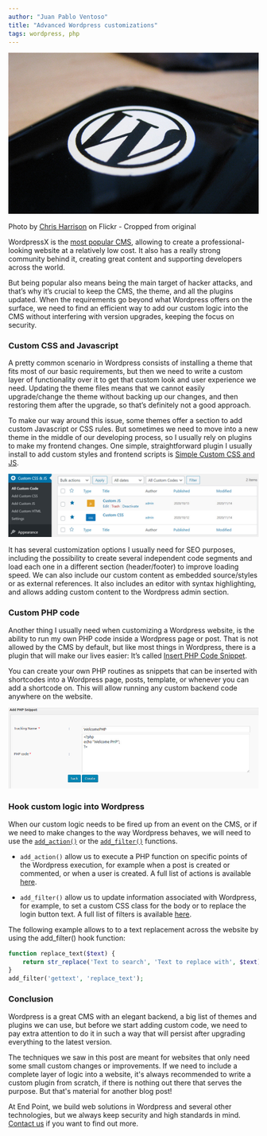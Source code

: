 ```yaml
---
author: "Juan Pablo Ventoso"
title: "Advanced Wordpress customizations"
tags: wordpress, php
---
```


![Wordpress](/2020/11/19/advanced-wordpress-customizations/wordpress-logo-phone.jpg)

Photo by [Chris Harrison](https://www.flickr.com/photos/cdharrison/) on Flickr - Cropped from original

WordpressX is the [most popular CMS](https://www.isitwp.com/popular-cms-market-share/), allowing to create a professional-looking website at a relatively low cost. It also has a really strong community behind it, creating great content and supporting developers across the world.

But being popular also means being the main target of hacker attacks, and that’s why it’s crucial to keep the CMS, the theme, and all the plugins updated. When the requirements go beyond what Wordpress offers on the surface, we need to find an efficient way to add our custom logic into the CMS without interfering with version upgrades, keeping the focus on security.

### Custom CSS and Javascript

A pretty common scenario in Wordpress consists of installing a theme that fits most of our basic requirements, but then we need to write a custom layer of functionality over it to get that custom look and user experience we need. Updating the theme files means that we cannot easily upgrade/change the theme without backing up our changes, and then restoring them after the upgrade, so that’s definitely not a good approach.

To make our way around this issue, some themes offer a section to add custom Javascript or CSS rules. But sometimes we need to move into a new theme in the middle of our developing process, so I usually rely on plugins to make my frontend changes. One simple, straightforward plugin I usually install to add custom styles and frontend scripts is [Simple Custom CSS and JS](https://wordpress.org/plugins/custom-css-js/).

![Simple Custom CSS and JS](/2020/11/19/advanced-wordpress-customizations/wordpress-simple-custom-css-js.jpg)

It has several customization options I usually need for SEO purposes, including the possibility to create several independent code segments and load each one in a different section (header/footer) to improve loading speed. We can also include our custom content as embedded source/styles or as external references. It also includes an editor with syntax highlighting, and allows adding custom content to the Wordpress admin section.

### Custom PHP code

Another thing I usually need when customizing a Wordpress website, is the ability to run my own PHP code inside a Wordpress page or post. That is not allowed by the CMS by default, but like most things in Wordpress, there is a plugin that will make our lives easier: It’s called <a href=”https://wordpress.org/plugins/insert-php-code-snippet/” target=”_blank”>Insert PHP Code Snippet</a>.

You can create your own PHP routines as snippets that can be inserted with shortcodes into a Wordpress page, posts, template, or whenever you can add a shortcode on. This will allow running any custom backend code anywhere on the website.

![Custom PHP Code Snippet](/2020/11/19/advanced-wordpress-customizations/wordpress-custom-php-snippet.jpg)

### Hook custom logic into Wordpress

When our custom logic needs to be fired up from an event on the CMS, or if we need to make changes to the way Wordpress behaves, we will need to use the [`add_action()`](https://developer.wordpress.org/reference/functions/add_action/) or the [`add_filter()`](https://developer.wordpress.org/reference/functions/add_filter/) functions.

- `add_action()` allow us to execute a PHP function on specific points of the Wordpress execution, for example when a post is created or commented, or when a user is created. A full list of actions is available [here](https://codex.wordpress.org/Plugin_API/Action_Reference).

- `add_filter()` allow us to update information associated with Wordpress, for example, to set a custom CSS class for the body or to replace the login button text. A full list of filters is available [here](https://codex.wordpress.org/Plugin_API/Filter_Reference).

The following example allows to to a text replacement across the website by using the add_filter() hook function:

```php
function replace_text($text) {
	return str_replace('Text to search', 'Text to replace with', $text);
}
add_filter('gettext', 'replace_text');
```

### Conclusion

Wordpress is a great CMS with an elegant backend, a big list of themes and plugins we can use, but before we start adding custom code, we need to pay extra attention to do it in such a way that will persist after upgrading everything to the latest version.

The techniques we saw in this post are meant for websites that only need some small custom changes or improvements. If we need to include a complete layer of logic into a website, it's always recommended to write a custom plugin from scratch, if there is nothing out there that serves the purpose. But that's material for another blog post!

At End Point, we build web solutions in Wordpress and several other technologies, but we always keep security and high standards in mind. [Contact us](/contact) if you want to find out more.